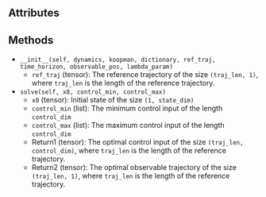 
## Attributes


## Methods

- `__init__(self, dynamics, koopman, dictionary, ref_traj, time_horizon, observable_pos, lambda_param)`
  - `ref_traj` (tensor): The reference trajectory of the size `(traj_len, 1)`, where `traj_len` is the length of the reference trajectory.
- `solve(self, x0, control_min, control_max)`
  - `x0` (tensor): Initial state of the size `(1, state_dim)`
  - `control_min` (list): The minimum control input of the length `control_dim`
  - `control_max` (list): The maximum control input of the length `control_dim`
  - Return1 (tensor): The optimal control input of the size `(traj_len, control_dim)`, where `traj_len` is the length of the reference trajectory.
  - Return2 (tensor): The optimal observable trajectory of the size `(traj_len, 1)`, where `traj_len` is the length of the reference trajectory.

